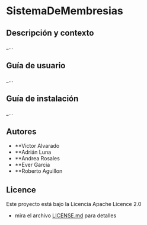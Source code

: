 # SistemaDeMembresias
## Descripción y contexto
_...
## Guía de usuario
_...
## Guía de instalación
_...
## Autores
* **Victor Alvarado
* **Adrián Luna
* **Andrea Rosales
* **Ever Garcia
* **Roberto Aguillon

## Licence
Este proyecto está bajo la Licencia Apache Licence 2.0
 - mira el archivo [LICENSE.md](LICENSE.md) para detalles
